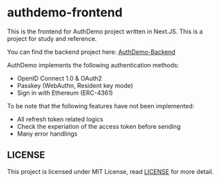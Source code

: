 # authdemo-frontend

This is the frontend for AuthDemo project written in Next.JS. This is a project for study and reference.

You can find the backend project here: [AuthDemo-Backend](https://github.com/AlisaAkiron/AuthDemo-Backend)

AuthDemo implements the following authentication methods:

- OpenID Connect 1.0 & OAuth2
- Passkey (WebAuthn, Resident key mode)
- Sign in with Ethereum (ERC-4361)

To be note that the following features have not been implemented:

- All refresh token related logics
- Check the experiation of the access token before sending
- Many error handlings

## LICENSE

This project is licensed under MIT License, read [LICENSE](./LICENSE) for more detail.
